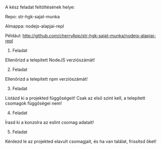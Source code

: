 
A kész feladat feltöltésének helye:

Repo: str-hgk-sajat-munka

Almappa: nodejs-alapjai-repl

Például: http://github.com/cherryApp/str-hgk-sajat-munka/nodejs-alapjai-repl

1. Feladat

Ellenőrizd a telepített NodeJS verziószámát!

2. Feladat

Ellenőrizd a telepített npm verziószámát!

3. Feladat

Listázd ki a projekted függőségeit! Csak az első szint kell, a telepített csomagok függőségei nem!

4. Feladat

Írasd ki a konzolra az eslint csomag adatait!

5. Feladat

Kérdezd le az projekted elavult csomagjait, és ha van találat, frissítsd őket!
